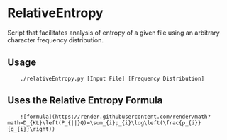 # RelativeEntropy
Script that facilitates analysis of entropy of a given file using an arbitrary character frequency distribution.

## Usage

```
    ./relativeEntropy.py [Input File] [Frequency Distribution]
```

## Uses the Relative Entropy Formula
```
    ![formula](https://render.githubusercontent.com/render/math?math=D_{KL}\left(P_{||}Q)=\sum_{i}p_{i}\log\left(\frac{p_{i}}{q_{i}}\right))
```

